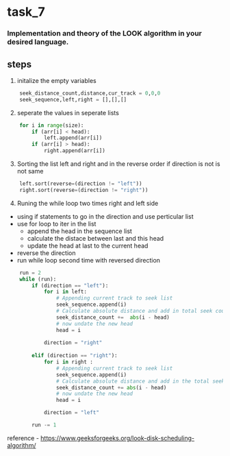 # task_7
### Implementation and theory of the LOOK algorithm in your desired language. 

## steps
1. initalize the empty variables 
```python
    seek_distance_count,distance,cur_track = 0,0,0
    seek_sequence,left,right = [],[],[]
```

2. seperate the values in seperate lists
```python
    for i in range(size):
        if (arr[i] < head):
            left.append(arr[i])
        if (arr[i] > head):
            right.append(arr[i])
```

3. Sorting the list left and right  and in the reverse order if direction is not is not same 
```python
    left.sort(reverse=(direction != "left"))
    right.sort(reverse=(direction != "right"))
```

4. Runing the while loop two times right and left side 
  - using if statements to go in the direction and use perticular list 
  - use for loop to iter in the list 
      - append the head in the sequence list 
      - calculate the distace between last and this head 
      - update the head at last to the current head
  - reverse the direction 
  - run while loop second time with reversed direction
```python 
    run = 2
    while (run):
        if (direction == "left"):
            for i in left:
                # Appending current track to seek list
                seek_sequence.append(i)
                # Calculate absolute distance and add in total seek count
                seek_distance_count +=  abs(i - head)
                # now undate the new head
                head = i
 
            direction = "right"
             
        elif (direction == "right"):
            for i in right :
                # Appending current track to seek list
                seek_sequence.append(i) 
                # Calculate absolute distance and add in the total seek count 
                seek_distance_count += abs(i - head)
                # now undate the new head
                head = i

            direction = "left"

        run -= 1
```


reference - https://www.geeksforgeeks.org/look-disk-scheduling-algorithm/
